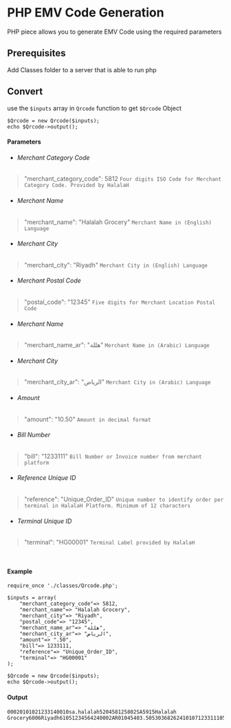 # PHP EMV Code Generation
PHP piece allows you to generate EMV Code using the required parameters


## Prerequisites

Add Classes folder to a server that is able to run php

## Convert
use the `$inputs` array in `Qrcode` function to get `$Qrcode` Object
```
$Qrcode = new Qrcode($inputs);
echo $Qrcode->output();
```

#### Parameters
- ###### Merchant Category Code
> "merchant_category_code": 5812 `Four digits ISO Code for Merchant Category Code. Provided by HalalaH` 

- ###### Merchant Name
> "merchant_name": "Halalah Grocery" `Merchant Name in (English) Language`

- ###### Merchant City
> "merchant_city": "Riyadh" `Merchant City in (English) Language`

- ###### Merchant Postal Code
> "postal_code": "12345" `Five digits for Merchant Location Postal Code`

- ###### Merchant Name
> "merchant_name_ar": "هللة" `Merchant Name in (Arabic) Language`

- ###### Merchant City
> "merchant_city_ar": "الرياض" `Merchant City in (Arabic) Language`

- ###### Amount
> "amount": "10.50" `Amount in decimal format`

- ###### Bill Number
> "bill": "1233111" `Bill Number or Invoice number from merchant platform`

- ###### Reference Unique ID
> "reference": "Unique_Order_ID" `Unique number to identify order per terminal in HalalaH Platform. Minimum of 12 characters`

- ###### Terminal Unique ID
> "terminal": "HG00001" `Terminal Label provided by HalalaH`

<br />


#### Example

```
require_once './classes/Qrcode.php';

$inputs = array(
    "merchant_category_code"=> 5812,
    "merchant_name"=> "Halalah Grocery",
    "merchant_city"=> "Riyadh",
    "postal_code"=> "12345",
    "merchant_name_ar"=> "هللة",
    "merchant_city_ar"=> "الرياض",
    "amount"=> ".50",
    "bill"=> 1233111,
    "reference"=> "Unique_Order_ID",
    "terminal"=> "HG00001"
);

$Qrcode = new Qrcode($inputs);
echo $Qrcode->output();
```

#### Output

```
00020101021233140010sa.halalah520458125802SA5915Halalah Grocery6006Riyadh61051234564240002AR0104هللة0206الرياض5403.5053036826241010712331110515Unique_Order_ID0707HG0000163043160
```
